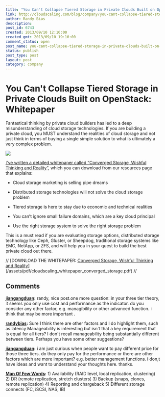```yaml
---
title: "You Can't Collapse Tiered Storage in Private Clouds Built on OpenStack: Whitepaper"
link: http://cloudscaling.com/blog/company/you-cant-collapse-tiered-storage-in-private-clouds-built-on-openstack-whitepaper/
author: Randy Bias
description: 
post_id: 6743
created: 2013/09/10 12:10:00
created_gmt: 2013/09/10 19:10:00
comment_status: open
post_name: you-cant-collapse-tiered-storage-in-private-clouds-built-on-openstack-whitepaper
status: publish
post_type: post
layout: post
category: company
---
```


# You Can't Collapse Tiered Storage in Private Clouds Built on OpenStack: Whitepaper

Fantastical thinking by private cloud builders has led to a deep misunderstanding of cloud storage technologies. If you are building a private cloud, you MUST understand the realities of cloud storage and not just think in terms of buying a single simple solution to what is ultimately a very complex problem.

  
![](https://lh3.googleusercontent.com/0ZIf7DeOnR7GRp_cvGp3B2eXMd2fSjffGLBwmBuDAI_Ht6ADQb0ikFoPibvFoGiu_paV7BeWQdLfnn8dltE4pBfwLHQFXn2UyqB88eVOFKDQVIUmonTEjEE)

[I've written a detailed whitepaper called “Converged Storage, Wishful Thinking and Reality”](/assets/pdf/cloudscaling_whitepaper_converged_storage.pdf), which you can download from our resources page that explains:

  * Cloud storage marketing is selling pipe dreams

  * Distributed storage technologies will not solve the cloud storage problem

  * Tiered storage is here to stay due to economic and technical realities

  * You can’t ignore small failure domains, which are a key cloud principal

  * Use the right storage system to solve the right storage problem

This is a must read if you are evaluating storage options, distributed storage technology like Ceph, Gluster, or Sheepdog, traditional storage systems like EMC, NetApp, or ZFS, and will help you in your quest to build the best private cloud out there.

// [DOWNLOAD THE WHITEPAPER: [Converged Storage, Wishful Thinking and Reality](/assets/pdf/cloudscaling_whitepaper_converged_storage.pdf)](/assets/pdf/cloudscaling_whitepaper_converged_storage.pdf) //

## Comments

**[jiangangduan](#3939 "2013-09-11 01:01:00"):** randy, nice post.one more question: in your three tier theory, it seems you only use cost and performance as the indicator. do you consider any other factor, e.g. managibility or other advanced function. i think that may be more important .

**[randybias](#3940 "2013-09-11 04:32:00"):** Sure I think there are other factors and I do highlight them, such as latency Manageability is interesting but isn't that a key requirement that is equal for all tiers? I don't recall manageability being substantially different between tiers. Perhaps you have some other suggestions?

**[jiangangduan](#3941 "2013-09-12 11:23:00"):** i am just curious when people want to pay different price for those three tiers. do they only pay for the performance or there are other factors which are more important? e.g. better management functions. i don,t have ideas and want to understand your thoughts here. thanks.

**[Man Of Few Words](#3942 "2013-09-12 12:14:00"):** 1) Availability (RAID level, local replication, clustering) 2) DR (remote replication, stretch clusters) 3) Backup (snaps, clones, remote replication) 4) Reporting and chargeback 5) Different storage connects (FC, iSCSI, NAS, IB)

